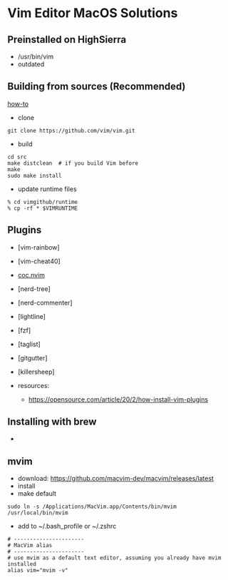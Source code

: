 # Vim Editor MacOS Solutions

## Preinstalled on HighSierra

- /usr/bin/vim
- outdated

## Building from sources (Recommended)

[how-to](https://www.vim.org/git.php)

- clone 
```
git clone https://github.com/vim/vim.git
```
- build
```
cd src
make distclean  # if you build Vim before
make
sudo make install
```
- update runtime files
```
% cd vimgithub/runtime
% cp -rf * $VIMRUNTIME
```
## Plugins
- [vim-rainbow]
- [vim-cheat40]
- [coc.nvim](https://github.com/neoclide/coc.nvim)
- [nerd-tree]
- [nerd-commenter]
- [lightline]
- [fzf]
- [taglist]
- [gitgutter]
- [killersheep]

- resources:
  - https://opensource.com/article/20/2/how-install-vim-plugins
  


## Installing with brew

- 

## mvim

- download: https://github.com/macvim-dev/macvim/releases/latest
- install
- make default
```
sudo ln -s /Applications/MacVim.app/Contents/bin/mvim /usr/local/bin/mvim
```
- add to ~/.bash_profile or ~/.zshrc
```
# ----------------------
# MacVim alias
# ----------------------
# use mvim as a default text editor, assuming you already have mvim installed
alias vim="mvim -v" 
```
